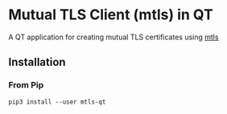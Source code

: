# Mutual TLS Client (mtls) in QT

A QT application for creating mutual TLS certificates using [mtls][mtls]

## Installation ##

### From Pip ###

```
pip3 install --user mtls-qt
```

[mtls]: https://github.com/drGrove/mtls-cli
